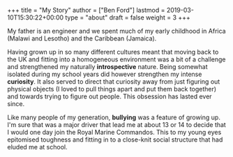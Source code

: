 +++
title = "My Story"
author = ["Ben Ford"]
lastmod = 2019-03-10T15:30:22+00:00
type = "about"
draft = false
weight = 3
+++

My father is an engineer and we spent much of my early childhood in Africa
(Malawi and Lesotho) and the Caribbean (Jamaica).

Having grown up in so many different cultures meant that moving back to the UK
and fitting into a homogeneous environment was a bit of a challenge and
strengthened my naturally **introspective** nature. Being somewhat isolated during
my school years did however strengthen my intense **curiosity**. It also served to
direct that curiosity away from just figuring out physical objects (I loved to
pull things apart and put them back together) and towards trying to figure out
people. This obsession has lasted ever since.

Like many people of my generation, **bullying** was a feature of growing up. I'm
sure that was a major driver that lead me at about 13 or 14 to decide that I
would one day join the Royal Marine Commandos. This to my young eyes epitomised
toughness and fitting in to a close-knit social structure that had eluded me at
school.
